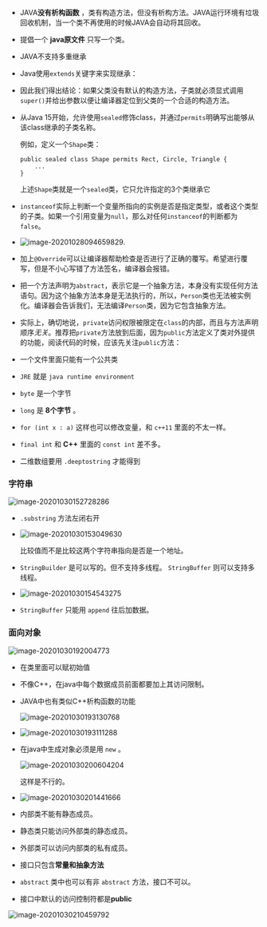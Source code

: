 + JAVA**没有析构函数** ，类有构造方法，但没有析构方法。JAVA运行环境有垃圾回收机制，当一个类不再使用的时候JAVA会自动将其回收。

+ 提倡一个 **java原文件** 只写一个类。

+ JAVA不支持多重继承

+ Java使用`extends`关键字来实现继承：

+ 因此我们得出结论：如果父类没有默认的构造方法，子类就必须显式调用`super()`并给出参数以便让编译器定位到父类的一个合适的构造方法。

+ 从Java 15开始，允许使用`sealed`修饰class，并通过`permits`明确写出能够从该class继承的子类名称。

  例如，定义一个`Shape`类：

  ```
  public sealed class Shape permits Rect, Circle, Triangle {
      ...
  }
  ```

  上述`Shape`类就是一个`sealed`类，它只允许指定的3个类继承它

+ `instanceof`实际上判断一个变量所指向的实例是否是指定类型，或者这个类型的子类。如果一个引用变量为`null`，那么对任何`instanceof`的判断都为`false`。

+ ![image-20201028094659829](https://cdn.jsdelivr.net/gh/smallzhong/picgo-pic-bed/image-20201028094659829.png).

+ 加上`@Override`可以让编译器帮助检查是否进行了正确的覆写。希望进行覆写，但是不小心写错了方法签名，编译器会报错。

+ 把一个方法声明为`abstract`，表示它是一个抽象方法，本身没有实现任何方法语句。因为这个抽象方法本身是无法执行的，所以，`Person`类也无法被实例化。编译器会告诉我们，无法编译`Person`类，因为它包含抽象方法。

+ 实际上，确切地说，`private`访问权限被限定在`class`的内部，而且与方法声明顺序*无关*。推荐把`private`方法放到后面，因为`public`方法定义了类对外提供的功能，阅读代码的时候，应该先关注`public`方法：



+ 一个文件里面只能有一个公共类

+ `JRE` 就是 `java runtime environment`
+ `byte` 是一个字节
+ `long` 是 **8个字节** 。
+ `for (int x : a)` 这样也可以修改变量，和 `c++11` 里面的不太一样。
+ `final int` 和 **C++** 里面的 `const int` 差不多。
+ 二维数组要用 `.deeptostring` 才能得到





### 字符串

![image-20201030152728286](https://cdn.jsdelivr.net/gh/smallzhong/picgo-pic-bed/image-20201030152728286.png)

+ `.substring` 方法左闭右开

+ ![image-20201030153049630](https://cdn.jsdelivr.net/gh/smallzhong/picgo-pic-bed/image-20201030153049630.png)

  比较值而不是比较这两个字符串指向是否是一个地址。

+ `StringBuilder` 是可以写的。但不支持多线程。 `StringBuffer` 则可以支持多线程。

+ ![image-20201030154543275](https://cdn.jsdelivr.net/gh/smallzhong/picgo-pic-bed/image-20201030154543275.png)

+ `StringBuffer` 只能用 `append` 往后加数据。



### 面向对象

![image-20201030192004773](https://cdn.jsdelivr.net/gh/smallzhong/picgo-pic-bed/image-20201030192004773.png)

+ 在类里面可以赋初始值

+ 不像C++，在java中每个数据成员前面都要加上其访问限制。

+ JAVA中也有类似C++析构函数的功能

  ![image-20201030193130768](https://cdn.jsdelivr.net/gh/smallzhong/picgo-pic-bed/image-20201030193130768.png)

+ ![image-20201030193111288](C:\Users\雨初\AppData\Roaming\Typora\typora-user-images\image-20201030193111288.png)

+ 在java中生成对象必须是用 `new` 。

  ![image-20201030200604204](C:\Users\雨初\AppData\Roaming\Typora\typora-user-images\image-20201030200604204.png)

  这样是不行的。
  
+ ![image-20201030201441666](C:\Users\雨初\AppData\Roaming\Typora\typora-user-images\image-20201030201441666.png)

+ 内部类不能有静态成员。

+ 静态类只能访问外部类的静态成员。

+ 外部类可以访问内部类的私有成员。

+ 接口只包含**常量和抽象方法**

+ `abstract` 类中也可以有非 `abstract` 方法，接口不可以。

+ 接口中默认的访问控制符都是**public**

![image-20201030210459792](C:\Users\雨初\AppData\Roaming\Typora\typora-user-images\image-20201030210459792.png)

